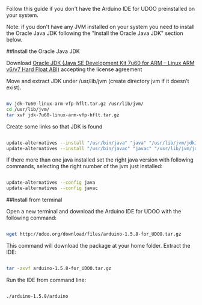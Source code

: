 Follow this guide if you don't have the Arduino IDE for UDOO preinstalled on your system.

Note: if you don't have any JVM installed on your system you need to install the Oracle Java JDK following the "Install the Oracle Java JDK" section below.

##Install the Oracle Java JDK

Download [Oracle JDK (Java SE Development Kit 7u60 for ARM – Linux ARM v6/v7 Hard Float ABI)](http://www.oracle.com/technetwork/java/javase/downloads/jdk7-arm-downloads-2187468.html) accepting the license agreement

Move and extract JDK under /usr/lib/jvm (create directory jvm if it doesn’t exist).

```bash

mv jdk-7u60-linux-arm-vfp-hflt.tar.gz /usr/lib/jvm/
cd /usr/lib/jvm/
tar xvf jdk-7u60-linux-arm-vfp-hflt.tar.gz

```

Create some links so that JDK is found

```bash

update-alternatives --install "/usr/bin/java" "java" "/usr/lib/jvm/jdk1.7.0_60/bin/java" 1 
update-alternatives --install "/usr/bin/javac" "javac" "/usr/lib/jvm/jdk1.7.0_60/bin/javac" 1 

```

If there more than one java installed set the right java version with following commands, selecting the right number of the jvm just installed:

```bash

update-alternatives --config java
update-alternatives --config javac

```

##Install from terminal

Open a new terminal and download the Arduino IDE for UDOO with the following command:

```bash

wget http://udoo.org/download/files/arduino-1.5.8-for_UDOO.tar.gz

```

This command will download the package at your home folder. Extract the IDE:

```bash

tar -zxvf arduino-1.5.8-for_UDOO.tar.gz 

```

Run the IDE from command line:

```bash

./arduino-1.5.8/arduino

```



